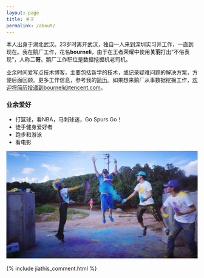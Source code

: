 ```yaml
---
layout: page
title: 关于
permalink: /about/
---
```




本人出身于湖北武汉。23岁时离开武汉，独自一人来到深圳实习并工作，一直到现在。我在鹅厂工作，花名**bourneli**，由于在王者荣耀中使用**关羽**打出“不俗表现”，人称**二哥**。鹅厂工作职位是数据挖掘机老司机。

业余时间爱写点技术博客，主要包括新学的技术，或记录疑难问题的解决方案，方便后面回顾。更多工作信息，参考我的[简历](/resume_public.html)。如果想来鹅厂从事数据挖掘工作，欢迎将简历投递到bourneli@tencent.com。

### 业余爱好

* 打篮球，看NBA，马刺球迷，Go Spurs Go！
* 徒手健身爱好者
* 跑步和游泳
* 看电影

<div align='center' style='margin-bottom:15px'>
<img src='/img/myself.jpg' />
</div>


{% include jiathis_comment.html %}
